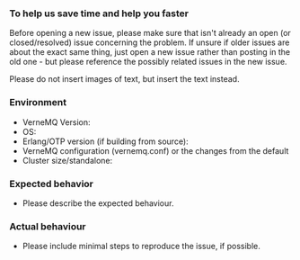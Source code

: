 ### To help us save time and help you faster

Before opening a new issue, please make sure that isn't already an open (or
closed/resolved) issue concerning the problem. If unsure if older issues are
about the exact same thing, just open a new issue rather than posting in the old
one - but please reference the possibly related issues in the new issue.

Please do not insert images of text, but insert the text instead.

### Environment

- VerneMQ Version:
- OS:
- Erlang/OTP version (if building from source):
- VerneMQ configuration (vernemq.conf) or the changes from the default
- Cluster size/standalone:

### Expected behavior

- Please describe the expected behaviour.

### Actual behaviour

- Please include minimal steps to reproduce the issue, if possible.
